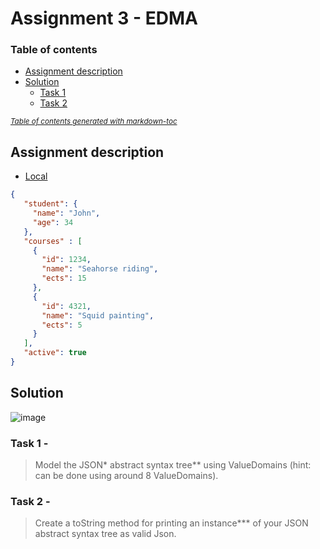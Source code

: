 # Assignment 3 - EDMA

### Table of contents

- [Assignment description](#assignment-description)
- [Solution](#solution)
  * [Task 1](#task-1)
  * [Task 2](#task-2)

<small><i><a href='http://ecotrust-canada.github.io/markdown-toc/'>Table of contents generated with markdown-toc</a></i></small>

## Assignment description
- [Local](https://github.com/Hold-Krykke-BA/DBD/blob/main/Assignment3/Assignment3.pdf)  
```JSON
{
   "student": {
     "name": "John",
     "age": 34
   },
   "courses" : [
     {
       "id": 1234,
       "name": "Seahorse riding",
       "ects": 15
     },
     {
       "id": 4321,
       "name": "Squid painting",
       "ects": 5
     }
   ],
   "active": true
}

```

## Solution
![image](https://user-images.githubusercontent.com/35559774/113520166-8b03a300-9591-11eb-85c2-7c7ba46d496a.png)

### Task 1 - 
> Model the JSON* abstract syntax tree** using ValueDomains (hint: can be done using around 8 ValueDomains).
  
### Task 2 - 
> Create a toString method for printing an instance*** of your JSON abstract syntax tree as valid Json.
